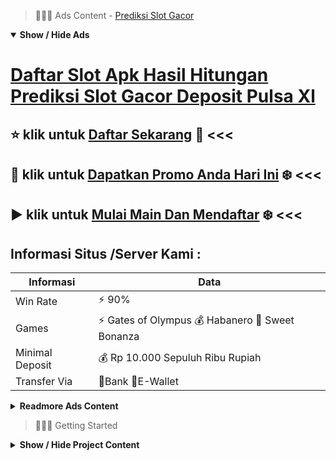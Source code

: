 > :red_circle::red_circle::red_circle: Ads Content - [Prediksi Slot Gacor](https://atom.io/packages/prediksi-slot-gacor)

<details open><summary><b>Show / Hide Ads</b></summary>

# [Daftar Slot Apk Hasil Hitungan Prediksi Slot Gacor Deposit Pulsa Xl](https://atom.io/packages/prediksi-slot-gacor)
## :star: klik untuk [Daftar Sekarang](https://agentotoplay.net/register/) :cake: <<< 
## :radio_button: klik untuk [Dapatkan Promo Anda Hari Ini](https://agentotoplay.net/) :snowflake: <<< 
## :arrow_forward: klik untuk [Mulai Main Dan Mendaftar](https://agentotoplay.net/) :snowflake: <<< 

## Informasi Situs /Server Kami : 

| Informasi  | Data |
| ------------- | ------------- |
| Win Rate  | ⚡ 90% |
| Games  | ⚡ Gates of Olympus 💰 Habanero 🔱 Sweet Bonanza |
| Minimal Deposit  | 💰 Rp 10.000 Sepuluh Ribu Rupiah |
| Transfer Via  | 🏅Bank 🏅E-Wallet |

<details><summary><b>Readmore Ads Content</b></summary>

## Table Of Content
- [Trik Gacor Toto Slot4d](#toto-slot4d)
- [Ketahui Info Info Slot Gacor Hari Ini](#info-slot-gacor-hari-ini)
- [Cara Depo Bandar Judi Agentotoplay](#bandar-judi-agentotoplay)
- [Rekomendasi Daftar Slot Gacor 2022](#slot-gacor-2022)
- [Info Jackpot Terbesar Agen Toto Play](#agen-toto-play)

## Toto Slot4d
Pelayanan CS 24jam Nonstop, Kurang genap rasanya apabila situs judi online unggul tanpa adanya bantuan costumer servis yang handal lumayan cekatan. Di agen slot top agen toto play menyediakan CS santun jua profesional yang selalu online 24jam nonstop agar mengakomodasi Anggota yang mengalami kesukaran saat mengenai daftar slot online, jua menunjang prosedur negosiasi deposit ataupun penarikan dana kemenangan. Dengan bantuan yang pilihan anda pun dapat bermain taruhan serta pasti lagi sip . 
## Info Slot Gacor Hari Ini
agentotoplay ialah situs slot online pilihan 2022 sekaligus agen slot online terpercaya yang menyodorkan judi online terlengkap. Jadi salah suatu game online paling bersahaja dewasa ini, slot online yaitu pertunjukan yang menunjukkan jackpot pada setiap permainannya. Setiap member pantas ikut bermain agar dapat meraih jackpot sama nilai yang amat besar. Pada beragam bobot mesin slot pragmatic play terdapat jackpot selanjutnya bonus pertunjukan menarik yang mampu didapatkan Anggota yang berhasil beroleh pada 1 putaran spin slot yang ia mainkan. Slot mampu menjadi hiburan yang mengangkat sekaligus pula mampu jadi mainan yang amat komersial menurut finansial.
## Bandar Judi Agentotoplay
Transaksi Aman Dan Bisa dipercaya Saat ini banyak beredar rumor dari situs judi online yang nggak bertanggung jawab atas kemenangan setiap member lalu karena itu Selaku situs slot online pilihan beserta terpercaya, kita senantiasa menaruh kepercayaan pada setiap member yang telah terbukti menutup semata keunggulan member, oke kecil maupun besar, tanpa membeda-bedakan.
## Slot Gacor 2022
Berbagai nama slot didistribusikan dalam internet. Anda bisa mencarinya pada Googleatau merujuk teman, alias memanfaatkan media sosial semacam Facebook, Instagram, dengan Twitter untuk mendaftar. agentotoplay situs slot online. Tersedia berbagai ragam bagai pertunjukan slot yang otentik lalu asli. Casino online yang menyediakan duit asli umumnya punya tambahan pertunjukan yang bukan kalah menarik.
## Agen Toto Play
Layanan CS 24 Jam Nonstop, Kamu dapat menyaring situs yang memberikan layanan cs selama 24 jam. Dengan layanan yang nonstop, lalu saudara bisa permainan game kapanpun. Pastikan mempunyai situs yang memberikan layanan live chat, whatsapp ataupun telegram. Layanan fast respon pun hendak menciptakan saudara menyamankan selama permainan game.

</details>

</details>

> :red_circle::red_circle::red_circle: Getting Started

<details><summary><b>Show / Hide Project Content</b></summary>

#  Project Name / Title : 
ATPEngine Project #77
##  Getting Started : 
These instructions will get you a copy of the project up and running on your local machine for development and testing purposes. See deployment for notes on how to deploy the project on a live system.

##  Installation for ATPEngine Project #77 : 
A step by step guide that will tell you how to get the development environment up and running.
<ul><li>How to install #1</li><li>How to install #2</li><li>How to install #3</li><li>How to install #4</li><li>How to install #5</li><li>How to install #6</li></ul>

##  Usage : 
A few examples of useful commands and/or tasks.
<ul><li>Usage #1</li><li>Usage  #2</li><li>Usage  #3</li><li>Usage #4</li><li>Usage  #5</li><li>Usage  #6</li></ul>

##  Ads Links : 
Get To Know about our other ads.


[Game Slot Terpercaya Uang Asli Tanpa Deposit](https://atom.io/packages/game-slot-terpercaya)

[Rtp Slot Harmonibet Latihan Demo](https://atom.io/packages/rtp-slot-harmonibet)

[Casino Slot Resmi Indonesia](https://atom.io/packages/casino-slot)

[Pramatik Slot Gacor Pragmatic](https://atom.io/packages/pramatik-slot)

[Games Slot Viral 2022](https://atom.io/packages/games-slot)

[Slot Pg Soft Paling Gacor](https://atom.io/packages/slot-pg-soft)

[Daftar Situs Slot Hadiah Pulsa](https://atom.io/packages/daftar-situs-slot)

##  Additional Project That Can Be Usefull : 
Get To Know about our other projects.


[ATPEngine Project #42](https://atom.io/packages/atpengine-project-42)

[ATPEngine Project #2](https://atom.io/packages/atpengine-project-2)

[ATPEngine Project #32](https://atom.io/packages/atpengine-project-32)

[ATPEngine Project #69](https://atom.io/packages/atpengine-project-69)

[ATPEngine Project #31](https://atom.io/packages/atpengine-project-31)

[ATPEngine Project #46](https://atom.io/packages/atpengine-project-46)

[ATPEngine Project #13](https://atom.io/packages/atpengine-project-13)

[ATPEngine Project #4](https://atom.io/packages/atpengine-project-4)

[ATPEngine Project #38](https://atom.io/packages/atpengine-project-38)

[ATPEngine Project #92](https://atom.io/packages/atpengine-project-92)

[ATPEngine Project #95](https://atom.io/packages/atpengine-project-95)

[ATPEngine Project #47](https://atom.io/packages/atpengine-project-47)

##  Master Project : 
Incase you want to know more about our master project, please visit [ATPEngine Home Project](https://atom.io/packages/atpengine-home-project)

</details>

